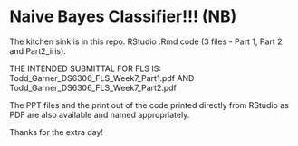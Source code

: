 # Naive Bayes Classifier!!!  (NB)  

The kitchen sink is in this repo.  RStudio .Rmd code (3 files - Part 1, Part 2 and Part2_iris).  

THE INTENDED SUBMITTAL FOR FLS IS:
    Todd_Garner_DS6306_FLS_Week7_Part1.pdf AND
    Todd_Garner_DS6306_FLS_Week7_Part2.pdf

The PPT files and the print out of the code printed directly from RStudio as PDF are also available and named appropriately.  

Thanks for the extra day!
  
